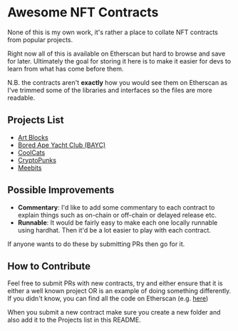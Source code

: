 # Awesome NFT Contracts
None of this is my own work, it's rather a place to collate NFT contracts from popular projects.

Right now all of this is available on Etherscan but hard to browse and save for later. Ultimately the goal for storing it here is to make it easier for devs to learn from what has come before them.

N.B. the contracts aren't **exactly** how you would see them on Etherscan as I've trimmed some of the libraries and interfaces so the files are more readable.

## Projects List
- [Art Blocks](https://www.artblocks.io/)
- [Bored Ape Yacht Club (BAYC)](https://boredapeyachtclub.com/)
- [CoolCats](https://www.coolcatsnft.com/)
- [CryptoPunks](https://www.larvalabs.com/cryptopunks)
- [Meebits](https://meebits.larvalabs.com/)


## Possible Improvements
- **Commentary**: I'd like to add some commentary to each contract to explain things such as on-chain or off-chain or delayed release etc. 
- **Runnable**: It would be fairly easy to make each one locally runnable using hardhat. Then it'd be a lot easier to play with each contract.

If anyone wants to do these by submitting PRs then go for it.

## How to Contribute
Feel free to submit PRs with new contracts, try and either ensure that it is either a well known project OR is an example of doing something differently. If you didn't know, you can find all the code on Etherscan (e.g. [here](https://etherscan.io/contractsVerified))

When you submit a new contract make sure you create a new folder and also add it to the Projects list in this README.
